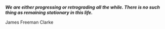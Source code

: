 _**We are either progressing or retrograding all the while. There is no such thing as remaining stationary in this life.**_

James Freeman Clarke